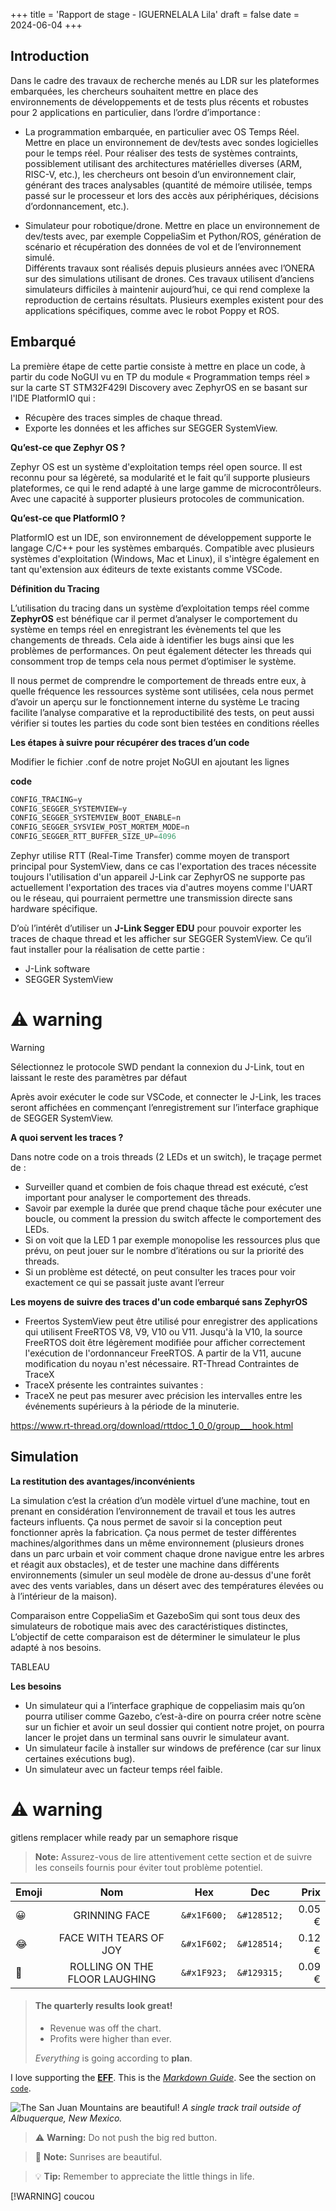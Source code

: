 +++
title = 'Rapport de stage - IGUERNELALA Lila'
draft = false
date = 2024-06-04
+++

## Introduction
Dans le cadre des travaux de recherche menés au LDR sur les plateformes embarquées, les chercheurs souhaitent mettre en place des environnements de développements et de tests plus récents et robustes pour 2 applications en particulier, dans l’ordre d’importance :  

- La programmation embarquée, en particulier avec OS Temps Réel. 
Mettre en place un environnement de dev/tests avec sondes logicielles pour le temps réel. Pour réaliser des tests de systèmes contraints, possiblement utilisant des architectures matérielles diverses (ARM, RISC-V, etc.), les chercheurs ont besoin d’un environnement clair, générant des traces analysables (quantité de mémoire utilisée, temps passé sur le processeur et lors des accès aux périphériques, décisions d’ordonnancement, etc.).

- Simulateur pour robotique/drone. 
Mettre en place un environnement de dev/tests avec, par exemple CoppeliaSim et Python/ROS, génération de scénario et récupération des données de vol et de l’environnement simulé.  
Différents travaux sont réalisés depuis plusieurs années avec l’ONERA sur des simulations utilisant de drones. Ces travaux utilisent d’anciens simulateurs difficiles à maintenir aujourd’hui, ce qui rend complexe la reproduction de certains résultats. Plusieurs exemples existent pour des applications spécifiques, comme avec le robot Poppy et ROS.


## Embarqué

La première étape de cette partie consiste à mettre en place un code, à partir du code NoGUI vu en TP du module « Programmation temps réel » sur la carte ST STM32F429I Discovery avec ZephyrOS en se basant sur l'IDE PlatformIO qui : 

- Récupère des traces simples de chaque thread.
- Exporte les données et les affiches sur SEGGER SystemView.

**Qu’est-ce que Zephyr OS ?**

Zephyr OS est un système d'exploitation temps réel open source. Il est reconnu pour sa légèreté, sa modularité et le fait qu’il supporte plusieurs plateformes, ce qui le rend adapté à une large gamme de microcontrôleurs. Avec une capacité à supporter plusieurs protocoles de communication.

**Qu’est-ce que PlatformIO ?**

PlatformIO est un IDE, son environnement de développement supporte le langage C/C++ pour les systèmes embarqués. Compatible avec plusieurs systèmes d'exploitation (Windows, Mac et Linux), il s'intègre également en tant qu'extension aux éditeurs de texte existants comme VSCode.

**Définition du Tracing**

L’utilisation du tracing dans un système d’exploitation temps réel comme **ZephyrOS** est bénéfique car il permet d’analyser le comportement du système en temps réel en enregistrant les évènements tel que les changements de threads. Cela aide à identifier les bugs ainsi que les problèmes de performances. 
On peut également détecter les threads qui consomment trop de temps cela nous permet d’optimiser le système. 

Il nous permet de comprendre le comportement de threads entre eux, à quelle fréquence les ressources système sont utilisées, cela nous permet d’avoir un aperçu sur le fonctionnement interne du système
Le tracing facilite l’analyse comparative et la reproductibilité des tests, on peut aussi vérifier si toutes les parties du code sont bien testées en conditions réelles

**Les étapes à suivre pour récupérer des traces d’un code** 

Modifier le fichier .conf de notre projet NoGUI en ajoutant les lignes 

**code**

```c++
CONFIG_TRACING=y
CONFIG_SEGGER_SYSTEMVIEW=y
CONFIG_SEGGER_SYSTEMVIEW_BOOT_ENABLE=n
CONFIG_SEGGER_SYSVIEW_POST_MORTEM_MODE=n
CONFIG_SEGGER_RTT_BUFFER_SIZE_UP=4096
```

Zephyr utilise RTT (Real-Time Transfer) comme moyen de transport principal pour SystemView, dans ce cas l'exportation des traces nécessite toujours l'utilisation d'un appareil J-Link car ZephyrOS ne supporte pas actuellement l'exportation des traces via d'autres moyens comme l'UART ou le réseau, qui pourraient permettre une transmission directe sans hardware spécifique.

D’où l’intérêt d’utiliser un **J-Link Segger EDU** pour pouvoir exporter les traces de chaque thread et les afficher sur SEGGER SystemView.
Ce qu’il faut installer pour la réalisation de cette partie :

-	J-Link software 
-	SEGGER SystemView 

# ⚠️ warning

> [!WARNING]
> Sélectionnez le protocole SWD pendant la connexion du J-Link, tout en laissant le reste des paramètres par défaut


Après avoir exécuter le code sur VSCode, et connecter le J-Link, les traces seront affichées en commençant l’enregistrement sur l’interface graphique de SEGGER SystemView.

**A quoi servent les traces ?**

Dans notre code on a trois threads (2 LEDs et un switch), le traçage permet de :
-	Surveiller quand et combien de fois chaque thread est exécuté, c’est important pour analyser le comportement des threads. 
-	Savoir par exemple la durée que prend chaque tâche pour exécuter une boucle, ou comment la pression du switch affecte le comportement des LEDs.
-	Si on voit que la LED 1 par exemple monopolise les ressources plus que prévu, on peut jouer sur le nombre d’itérations ou sur la priorité des threads.
-	Si un problème est détecté, on peut consulter les traces pour voir exactement ce qui se passait juste avant l’erreur

**Les moyens de suivre des traces d'un code embarqué sans ZephyrOS**

-	Freertos SystemView peut être utilisé pour enregistrer des applications qui utilisent FreeRTOS V8, V9, V10 ou V11. Jusqu'à la V10, la source FreeRTOS doit être légèrement modifiée pour afficher correctement l'exécution de l'ordonnanceur FreeRTOS. A partir de la V11, aucune modification du noyau n'est nécessaire.
RT-Thread Contraintes de TraceX
-	TraceX présente les contraintes suivantes :
-	TraceX ne peut pas mesurer avec précision les intervalles entre les événements supérieurs à la période de la minuterie.

https://www.rt-thread.org/download/rttdoc_1_0_0/group___hook.html 

## Simulation
**La restitution des avantages/inconvénients**

La simulation c’est la création d’un modèle virtuel d’une machine, tout en prenant en considération l’environnement de travail et tous les autres facteurs influents. Ça nous permet de savoir si la conception peut fonctionner après la fabrication. Ça nous permet de tester différentes machines/algorithmes dans un même environnement (plusieurs drones dans un parc urbain et voir comment chaque drone navigue entre les arbres et réagit aux obstacles), et de tester une machine dans différents environnements (simuler un seul modèle de drone au-dessus d'une forêt avec des vents variables, dans un désert avec des températures élevées ou à l’intérieur de la maison).

Comparaison entre CoppeliaSim et GazeboSim qui sont tous deux des simulateurs de robotique mais avec des caractéristiques distinctes, L’objectif de cette comparaison est de déterminer le simulateur le plus adapté à nos besoins.

 TABLEAU

**Les besoins** 
-	Un simulateur qui a l’interface graphique de coppeliasim mais qu’on pourra utiliser comme Gazebo, c’est-à-dire on pourra créer notre scène sur un fichier et avoir un seul dossier qui contient notre projet, on pourra lancer le projet dans un terminal sans ouvrir le simulateur avant.
-	Un simulateur facile à installer sur windows de preférence (car sur linux certaines exécutions bug). 
-	Un simulateur avec un facteur temps réel faible.

# ⚠️ warning
gitlens
remplacer while ready par un semaphore risque

> **Note:** Assurez-vous de lire attentivement cette section et de suivre les conseils fournis pour éviter tout problème potentiel.

|   Emoji   |   Nom |   Hex |   Dec |   Prix    |
|---    |:-:    |:-:    |:-:    |--:    |
|   &#x1F600;   |   GRINNING FACE   |   ```&#x1F600;``` |   ```&#128512;``` |   0.05 €  |
|   &#x1F602;   |   FACE WITH TEARS OF JOY  |   ```&#x1F602;``` |   ```&#128514;``` |   0.12 €  |
|   &#x1F923;   |   ROLLING ON THE FLOOR LAUGHING   |   ```&#x1F923;``` |   ```&#129315;``` |   0.09 €  |

> #### The quarterly results look great!
>
> - Revenue was off the chart.
> - Profits were higher than ever.
>
>  *Everything* is going according to **plan**.

I love supporting the **[EFF](https://eff.org)**.
This is the *[Markdown Guide](https://www.markdownguide.org)*.
See the section on [`code`](#code).

![The San Juan Mountains are beautiful!](/assets/images/image1.png "San Juan Mountains")
*A single track trail outside of Albuquerque, New Mexico.*

> :warning: **Warning:** Do not push the big red button.


> :memo: **Note:** Sunrises are beautiful.


> :bulb: **Tip:** Remember to appreciate the little things in life.

[!WARNING] coucou 
